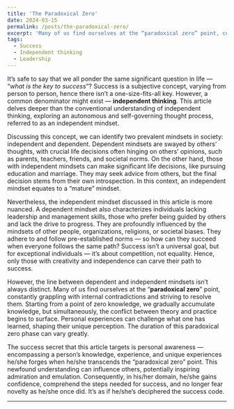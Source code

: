 ```yaml
---
title: 'The Paradoxical Zero'
date: 2024-03-15
permalink: /posts/the-paradoxical-zero/
excerpt: 'Many of us find ourselves at the “paradoxical zero” point, constantly grappling with internal contradictions and striving to resolve them.'
tags:
  - Success
  - Independent thinking
  - Leadership
---
```


It’s safe to say that we all ponder the same significant question in life — “_what is the key to success_”? Success is a subjective concept, varying from person to person, hence there isn’t a one-size-fits-all key. However, a common denominator might exist — **independent thinking**. This article delves deeper than the conventional understanding of independent thinking, exploring an autonomous and self-governing thought process, referred to as an independent mindset.

Discussing this concept, we can identify two prevalent mindsets in society: independent and dependent. Dependent mindsets are swayed by others’ thoughts, with crucial life decisions often hinging on others’ opinions, such as parents, teachers, friends, and societal norms. On the other hand, those with independent mindsets can make significant life decisions, like pursuing education and marriage. They may seek advice from others, but the final decision stems from their own introspection. In this context, an independent mindset equates to a “mature” mindset.

Nevertheless, the independent mindset discussed in this article is more nuanced. A dependent mindset also characterizes individuals lacking leadership and management skills, those who prefer being guided by others and lack the drive to progress. They are profoundly influenced by the mindsets of other people, organizations, religions, or societal biases. They adhere to and follow pre-established norms — so how can they succeed when everyone follows the same path? Success isn’t a universal goal, but for exceptional individuals — it’s about competition, not equality. Hence, only those with creativity and independence can carve their path to success.

However, the line between dependent and independent mindsets isn’t always distinct. Many of us find ourselves at the “**paradoxical zero**” point, constantly grappling with internal contradictions and striving to resolve them. Starting from a point of zero knowledge, we gradually accumulate knowledge, but simultaneously, the conflict between theory and practice begins to surface. Personal experiences can challenge what one has learned, shaping their unique perception. The duration of this paradoxical zero phase can vary greatly.

The success secret that this article targets is personal awareness — encompassing a person’s knowledge, experience, and unique experiences he/she forges when he/she transcends the “paradoxical zero” point. This newfound understanding can influence others, potentially inspiring admiration and emulation. Consequently, in his/her domain, he/she gains confidence, comprehend the steps needed for success, and no longer fear novelty as he/she once did. It’s as if he/she’s deciphered the success code.

------
